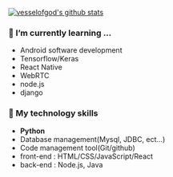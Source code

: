 [![vesselofgod's github stats](https://github-readme-stats.vercel.app/api?username=vesselofgod&show_icons=true&hide_border=true&include_all_commits=true)](https://github.com/vesselofgod)


### 🌱 I’m currently learning ...
- Android software development
- Tensorflow/Keras
- React Native
- WebRTC
- node.js
- django


### 🔭 My technology skills
- **Python**
- Database management(Mysql, JDBC, ect...)
- Code management tool(Git/github)
- front-end : HTML/CSS/JavaScript/React
- back-end : Node.js, Java


<!--
**vesselofgod/vesselofgod** is a ✨ _special_ ✨ repository because its `README.md` (this file) appears on your GitHub profile.

Here are some ideas to get you started:

- 🌱 I’m currently learning ...
- 👯 I’m looking to collaborate on ...
- 🤔 I’m looking for help with ...
- 💬 Ask me about ...
- 📫 How to reach me: ...
- 😄 Pronouns: ...
- ⚡ Fun fact: ...
-->
